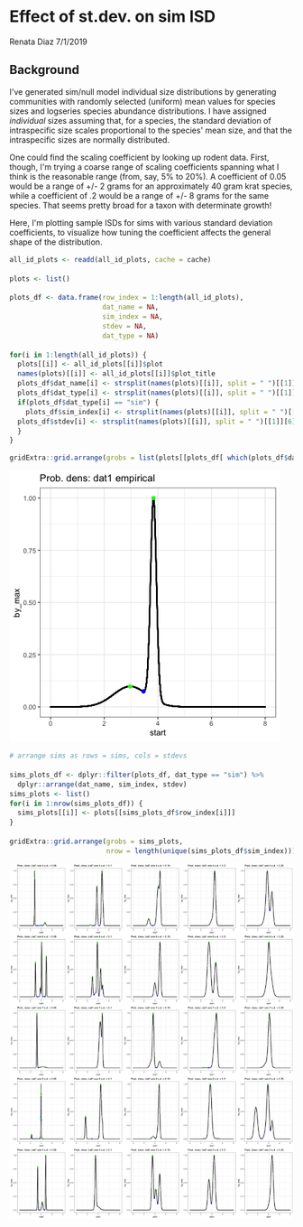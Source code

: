Effect of st.dev. on sim ISD
================
Renata Diaz
7/1/2019

Background
----------

I've generated sim/null model individual size distributions by generating communities with randomly selected (uniform) mean values for species sizes and logseries species abundance distributions. I have assigned *individual* sizes assuming that, for a species, the standard deviation of intraspecific size scales proportional to the species' mean size, and that the intraspecific sizes are normally distributed.

One could find the scaling coefficient by looking up rodent data. First, though, I'm trying a coarse range of scaling coefficients spanning what I think is the reasonable range (from, say, 5% to 20%). A coefficient of 0.05 would be a range of +/- 2 grams for an approximately 40 gram krat species, while a coefficient of .2 would be a range of +/- 8 grams for the same species. That seems pretty broad for a taxon with determinate growth!

Here, I'm plotting sample ISDs for sims with various standard deviation coefficients, to visualize how tuning the coefficient affects the general shape of the distribution.

``` r
all_id_plots <- readd(all_id_plots, cache = cache)

plots <- list() 

plots_df <- data.frame(row_index = 1:length(all_id_plots),
                       dat_name = NA,
                       sim_index = NA,
                       stdev = NA,
                       dat_type = NA)

for(i in 1:length(all_id_plots)) {
  plots[[i]] <- all_id_plots[[i]]$plot
  names(plots)[[i]] <- all_id_plots[[i]]$plot_title
  plots_df$dat_name[i] <- strsplit(names(plots)[[i]], split = " ")[[1]][1]
  plots_df$dat_type[i] <- strsplit(names(plots)[[i]], split = " ")[[1]][2]
  if(plots_df$dat_type[i] == "sim") {
    plots_df$sim_index[i] <- strsplit(names(plots)[[i]], split = " ")[[1]][3]
  plots_df$stdev[i] <- strsplit(names(plots)[[i]], split = " ")[[1]][6]
  }
}
```

``` r
gridExtra::grid.arrange(grobs = list(plots[[plots_df[ which(plots_df$dat_type == "empirical"), "row_index"]]]), nrow = ceiling(length(which(plots_df$dat_type == "empirical"))/2))
```

![](sim_stdev_report_files/figure-markdown_github/empirical%20plots-1.png)

``` r
# arrange sims as rows = sims, cols = stdevs

sims_plots_df <- dplyr::filter(plots_df, dat_type == "sim") %>%
  dplyr::arrange(dat_name, sim_index, stdev)
sims_plots <- list() 
for(i in 1:nrow(sims_plots_df)) {
  sims_plots[[i]] <- plots[[sims_plots_df$row_index[i]]]
}

gridExtra::grid.arrange(grobs = sims_plots,
                        nrow = length(unique(sims_plots_df$sim_index)))
```

![](sim_stdev_report_files/figure-markdown_github/sim%20plots-1.png)
